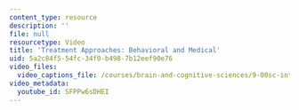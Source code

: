 ```yaml
---
content_type: resource
description: ''
file: null
resourcetype: Video
title: 'Treatment Approaches: Behavioral and Medical'
uid: 5a2c84f5-54fc-34f0-b498-7b12eef90e76
video_files:
  video_captions_file: /courses/brain-and-cognitive-sciences/9-00sc-introduction-to-psychology-fall-2011/psychopathology-ii/treatment-approaches-behavioral-and-medical/SFPPw6sDHEI.vtt
video_metadata:
  youtube_id: SFPPw6sDHEI
---
```

